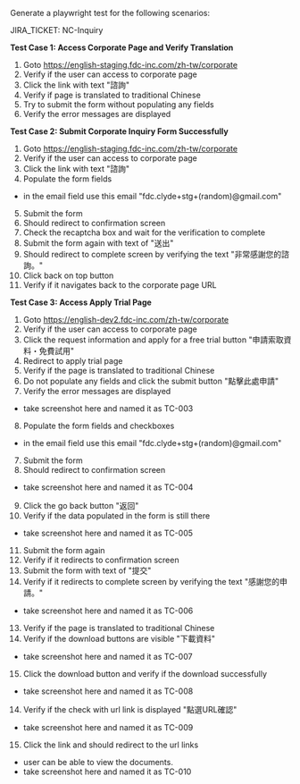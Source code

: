 Generate a playwright test for the following scenarios:

JIRA_TICKET: NC-Inquiry

**Test Case 1: Access Corporate Page and Verify Translation**
1. Goto https://english-staging.fdc-inc.com/zh-tw/corporate
2. Verify if the user can access to corporate page
3. Click the link with text "諮詢"
4. Verify if page is translated to traditional Chinese
5. Try to submit the form without populating any fields
6. Verify the error messages are displayed

**Test Case 2: Submit Corporate Inquiry Form Successfully**
1. Goto https://english-staging.fdc-inc.com/zh-tw/corporate
2. Verify if the user can access to corporate page
3. Click the link with text "諮詢"
4. Populate the form fields
 - in the email field use this email "fdc.clyde+stg+(random)@gmail.com"
5. Submit the form
6. Should redirect to confirmation screen
7. Check the recaptcha box and wait for the verification to complete
8. Submit the form again with text of "送出"
9. Should redirect to complete screen by verifying the text "非常感謝您的諮詢。"
10. Click back on top button
11. Verify if it navigates back to the corporate page URL

**Test Case 3: Access Apply Trial Page**
1. Goto https://english-dev2.fdc-inc.com/zh-tw/corporate
2. Verify if the user can access to corporate page
3. Click the request information and apply for a free trial button "申請索取資料・免費試用"
4. Redirect to apply trial page
5. Verify if the page is translated to traditional Chinese
6. Do not populate any fields and click the submit button "點擊此處申請"
7. Verify the error messages are displayed
 - take screenshot here and named it as TC-003
8. Populate the form fields and checkboxes
 - in the email field use this email "fdc.clyde+stg+(random)@gmail.com"
7. Submit the form
8. Should redirect to confirmation screen
 - take screenshot here and named it as TC-004
9. Click the go back button "返回"
10. Verify if the data populated in the form is still there
 - take screenshot here and named it as TC-005
11. Submit the form again
12. Verify if it redirects to confirmation screen
13. Submit the form with text of "提交"
12. Verify if it redirects to complete screen by verifying the text "感謝您的申請。"
 - take screenshot here and named it as TC-006
13. Verify if the page is translated to traditional Chinese
14. Verify if the download buttons are visible "下載資料"
 - take screenshot here and named it as TC-007
15. Click the download button and verify if the download successfully
 - take screenshot here and named it as TC-008
14. Verify if the check with url link is displayed "點選URL確認"
 - take screenshot here and named it as TC-009
15. Click the link and should redirect to the url links
 - user can be able to view the documents.
 - take screenshot here and named it as TC-010